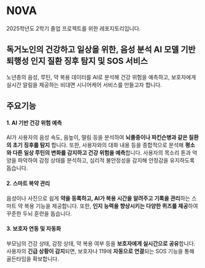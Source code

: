 # N0VA
2025학년도 2학기 졸업 프로젝트를 위한 레포지토리입니다. 
## 독거노인의 건강하고 일상을 위한, 음성 분석 AI 모델 기반  퇴행성 인지 질환 징후 탐지 및 SOS 서비스
노년층의 음성, 루틴, 약 복용 데이터를 AI로 분석해 건강 위험을 예측하고, 보호자에게 실시간 알림을 제공하는 비대면 시니어케어 서비스를 만들고자 합니다.

## 주요기능

#### 1. AI 기반 건강 위험 예측
AI가 사용자의 음성 속도, 음높이, 떨림 등을 분석하여 **뇌졸중이나 파킨슨병과 같은 질환의 초기 징후를 탐지** 합니다. 또한, 사용자와의 대화 내용 등을 종합적으로 분석해 **평소와 다른 일상 루틴의 변화를 감지하고 건강 위험을 예측**합니다. 사용자의 목소리 톤과 억양을 파악하여 감정 상태를 분석하고, 심리적 불안정성을 감지해 안정감을 유지하도록 돕습니다.

#### 2. 스마트 복약 관리
음성이나 사진으로 쉽게 **약을 등록하고, AI가 복용 시간을 알려주고 기록을 관리**하는 스마트 약 복용 기능을 제공합니다. 또한, **인지 능력을 향상시키는 다양한 퀴즈를 제공**하여 꾸준한 두뇌 훈련을 돕습니다.

#### 3. 보호자 연동 및 자동화
부모님의 건강 상태, 감정 상태, 약 복용 여부 등을 **보호자에게 실시간으로 공유**합니다. 사용자의 **긴급 상황이 감지**되면, 보호자나 119에 **자동으로 연결**되는 SOS 기능을 통해 골든타임을 확보합니다.
